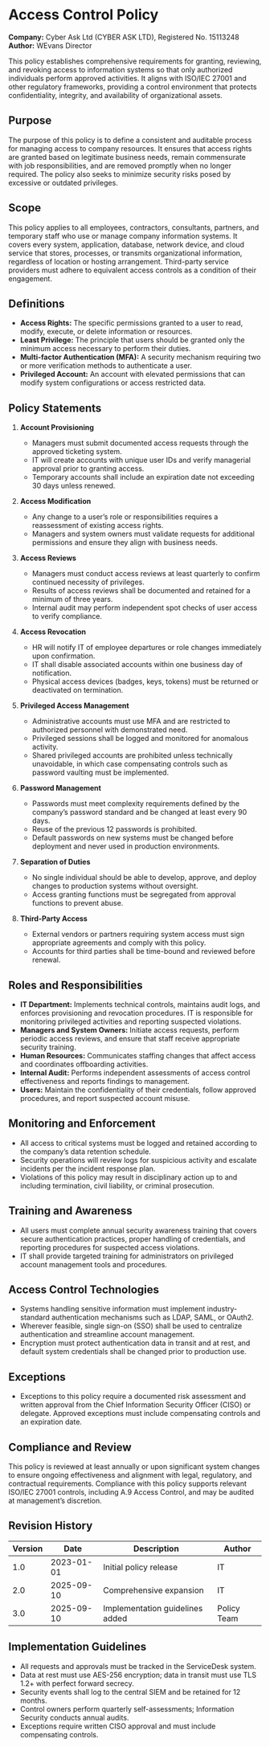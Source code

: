 # Access Control Policy

**Company:** Cyber Ask Ltd (CYBER ASK LTD), Registered No. 15113248  
**Author:** WEvans Director

This policy establishes comprehensive requirements for granting, reviewing, and revoking access to information systems so that only authorized individuals perform approved activities. It aligns with ISO/IEC 27001 and other regulatory frameworks, providing a control environment that protects confidentiality, integrity, and availability of organizational assets.

## Purpose

The purpose of this policy is to define a consistent and auditable process for managing access to company resources. It ensures that access rights are granted based on legitimate business needs, remain commensurate with job responsibilities, and are removed promptly when no longer required. The policy also seeks to minimize security risks posed by excessive or outdated privileges.

## Scope

This policy applies to all employees, contractors, consultants, partners, and temporary staff who use or manage company information systems. It covers every system, application, database, network device, and cloud service that stores, processes, or transmits organizational information, regardless of location or hosting arrangement. Third-party service providers must adhere to equivalent access controls as a condition of their engagement.

## Definitions

- **Access Rights:** The specific permissions granted to a user to read, modify, execute, or delete information or resources.
- **Least Privilege:** The principle that users should be granted only the minimum access necessary to perform their duties.
- **Multi-factor Authentication (MFA):** A security mechanism requiring two or more verification methods to authenticate a user.
- **Privileged Account:** An account with elevated permissions that can modify system configurations or access restricted data.

## Policy Statements

1. **Account Provisioning**
   - Managers must submit documented access requests through the approved ticketing system.
   - IT will create accounts with unique user IDs and verify managerial approval prior to granting access.
   - Temporary accounts shall include an expiration date not exceeding 30 days unless renewed.

2. **Access Modification**
   - Any change to a user’s role or responsibilities requires a reassessment of existing access rights.
   - Managers and system owners must validate requests for additional permissions and ensure they align with business needs.

3. **Access Reviews**
   - Managers must conduct access reviews at least quarterly to confirm continued necessity of privileges.
   - Results of access reviews shall be documented and retained for a minimum of three years.
   - Internal audit may perform independent spot checks of user access to verify compliance.

4. **Access Revocation**
   - HR will notify IT of employee departures or role changes immediately upon confirmation.
   - IT shall disable associated accounts within one business day of notification.
   - Physical access devices (badges, keys, tokens) must be returned or deactivated on termination.

5. **Privileged Access Management**
   - Administrative accounts must use MFA and are restricted to authorized personnel with demonstrated need.
   - Privileged sessions shall be logged and monitored for anomalous activity.
   - Shared privileged accounts are prohibited unless technically unavoidable, in which case compensating controls such as password vaulting must be implemented.

6. **Password Management**
   - Passwords must meet complexity requirements defined by the company’s password standard and be changed at least every 90 days.
   - Reuse of the previous 12 passwords is prohibited.
   - Default passwords on new systems must be changed before deployment and never used in production environments.

7. **Separation of Duties**
   - No single individual should be able to develop, approve, and deploy changes to production systems without oversight.
   - Access granting functions must be segregated from approval functions to prevent abuse.

8. **Third-Party Access**
   - External vendors or partners requiring system access must sign appropriate agreements and comply with this policy.
   - Accounts for third parties shall be time-bound and reviewed before renewal.

## Roles and Responsibilities

- **IT Department:** Implements technical controls, maintains audit logs, and enforces provisioning and revocation procedures. IT is responsible for monitoring privileged activities and reporting suspected violations.
- **Managers and System Owners:** Initiate access requests, perform periodic access reviews, and ensure that staff receive appropriate security training.
- **Human Resources:** Communicates staffing changes that affect access and coordinates offboarding activities.
- **Internal Audit:** Performs independent assessments of access control effectiveness and reports findings to management.
- **Users:** Maintain the confidentiality of their credentials, follow approved procedures, and report suspected account misuse.

## Monitoring and Enforcement

- All access to critical systems must be logged and retained according to the company’s data retention schedule.
- Security operations will review logs for suspicious activity and escalate incidents per the incident response plan.
- Violations of this policy may result in disciplinary action up to and including termination, civil liability, or criminal prosecution.

## Training and Awareness

- All users must complete annual security awareness training that covers secure authentication practices, proper handling of credentials, and reporting procedures for suspected access violations.
- IT shall provide targeted training for administrators on privileged account management tools and procedures.

## Access Control Technologies

- Systems handling sensitive information must implement industry-standard authentication mechanisms such as LDAP, SAML, or OAuth2.
- Wherever feasible, single sign-on (SSO) shall be used to centralize authentication and streamline account management.
- Encryption must protect authentication data in transit and at rest, and default system credentials shall be changed prior to production use.

## Exceptions

- Exceptions to this policy require a documented risk assessment and written approval from the Chief Information Security Officer (CISO) or delegate. Approved exceptions must include compensating controls and an expiration date.

## Compliance and Review

This policy is reviewed at least annually or upon significant system changes to ensure ongoing effectiveness and alignment with legal, regulatory, and contractual requirements. Compliance with this policy supports relevant ISO/IEC 27001 controls, including A.9 Access Control, and may be audited at management’s discretion.

## Revision History

| Version | Date       | Description             | Author |
| ------- | ---------- | ----------------------- | ------ |
| 1.0     | 2023-01-01 | Initial policy release  | IT     |
| 2.0     | 2025-09-10 | Comprehensive expansion | IT     |
| 3.0     | 2025-09-10 | Implementation guidelines added | Policy Team |

## Implementation Guidelines
- All requests and approvals must be tracked in the ServiceDesk system.
- Data at rest must use AES-256 encryption; data in transit must use TLS 1.2+ with perfect forward secrecy.
- Security events shall log to the central SIEM and be retained for 12 months.
- Control owners perform quarterly self-assessments; Information Security conducts annual audits.
- Exceptions require written CISO approval and must include compensating controls.


